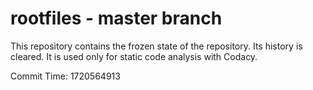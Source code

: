 # rootfiles - master branch

This repository contains the frozen state of the repository.
Its history is cleared. It is used only for static code
analysis with Codacy.

Commit Time: 1720564913